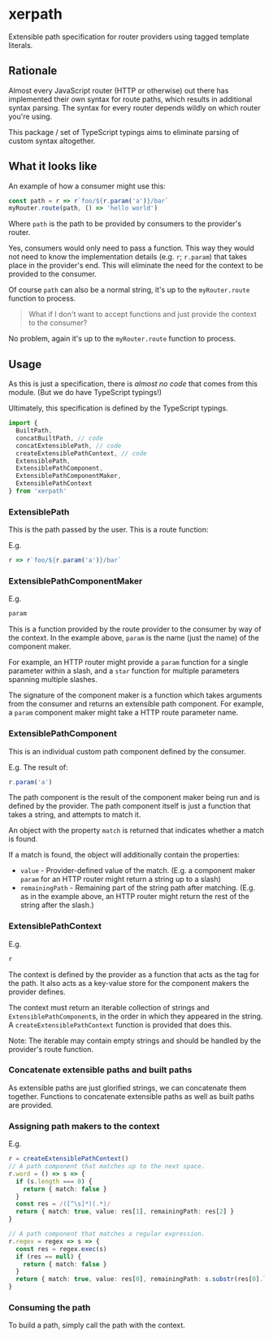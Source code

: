 # xerpath

Extensible path specification for router providers using tagged template literals.

## Rationale

Almost every JavaScript router (HTTP or otherwise) out there has implemented their own syntax for route paths, which results in additional syntax parsing. The syntax for every router depends wildly on which router you're using.

This package / set of TypeScript typings aims to eliminate parsing of custom syntax altogether.

## What it looks like

An example of how a consumer might use this:

```typescript
const path = r => r`foo/${r.param('a')}/bar`
myRouter.route(path, () => 'hello world')
```

Where `path` is the path to be provided by consumers to the provider's router.

Yes, consumers would only need to pass a function. This way they would not need to know the implementation details (e.g. `r`; `r.param`) that takes place in the provider's end. This will eliminate the need for the context to be provided to the consumer.

Of course `path` can also be a normal string, it's up to the `myRouter.route` function to process.

> What if I don't want to accept functions and just provide the context to the consumer?

No problem, again it's up to the `myRouter.route` function to process.

## Usage

As this is just a specification, there is _almost no code_ that comes from this module. (But we do have TypeScript typings!)

Ultimately, this specification is defined by the TypeScript typings.

```typescript
import {
  BuiltPath,
  concatBuiltPath, // code
  concatExtensiblePath, // code
  createExtensiblePathContext, // code
  ExtensiblePath,
  ExtensiblePathComponent,
  ExtensiblePathComponentMaker,
  ExtensiblePathContext
} from 'xerpath'
```

### ExtensiblePath

This is the path passed by the user. This is a route function:

E.g.

```typescript
r => r`foo/${r.param('a')}/bar`
```

### ExtensiblePathComponentMaker

E.g.

```typescript
param
```

This is a function provided by the route provider to the consumer by way of the context. In the example above, `param` is the name (just the name) of the component maker.

For example, an HTTP router might provide a `param` function for a single parameter within a slash, and a `star` function for multiple parameters spanning multiple slashes.

The signature of the component maker is a function which takes arguments from the consumer and returns an extensible path component. For example, a `param` component maker might take a HTTP route parameter name.

### ExtensiblePathComponent

This is an individual custom path component defined by the consumer.

E.g. The result of:

```typescript
r.param('a')
```

The path component is the result of the component maker being run and is defined by the provider. The path component itself is just a function that takes a string, and attempts to match it.

An object with the property `match` is returned that indicates whether a match is found.

If a match is found, the object will additionally contain the properties:

* `value` - Provider-defined value of the match. (E.g. a component maker `param` for an HTTP router might return a string up to a slash)
* `remainingPath` - Remaining part of the string path after matching. (E.g. as in the example above, an HTTP router might return the rest of the string after the slash.)

### ExtensiblePathContext

E.g.

```typescript
r
```

The context is defined by the provider as a function that acts as the tag for the path. It also acts as a key-value store for the component makers the provider defines.

The context must return an iterable collection of strings and `ExtensiblePathComponent`s, in the order in which they appeared in the string. A `createExtensiblePathContext` function is provided that does this.

Note: The iterable may contain empty strings and should be handled by the provider's route function.

### Concatenate extensible paths and built paths

As extensible paths are just glorified strings, we can concatenate them together. Functions to concatenate extensible paths as well as built paths are provided.

### Assigning path makers to the context

E.g.

```typescript
r = createExtensiblePathContext()
// A path component that matches up to the next space.
r.word = () => s => {
  if (s.length === 0) {
    return { match: false }
  }
  const res = /([^\s]*)(.*)/
  return { match: true, value: res[1], remainingPath: res[2] }
}

// A path component that matches a regular expression.
r.regex = regex => s => {
  const res = regex.exec(s)
  if (res == null) {
    return { match: false }
  }
  return { match: true, value: res[0], remainingPath: s.substr(res[0].length) }
}
```

### Consuming the path

To build a path, simply call the path with the context.

